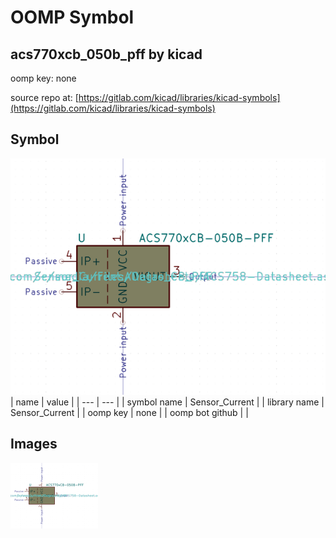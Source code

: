# OOMP Symbol  
## acs770xcb_050b_pff  by kicad  
  
oomp key: none  
  
source repo at: [https://gitlab.com/kicad/libraries/kicad-symbols](https://gitlab.com/kicad/libraries/kicad-symbols)  
## Symbol  
  
[![working.png](working_600.png)](working.png)  
| name | value | 
| --- | --- | 
| symbol name | Sensor_Current | 
| library name | Sensor_Current | 
| oomp key | none | 
| oomp bot github |  | 
## Images  
  
[![working.png](working_140.png)](working.png)  
